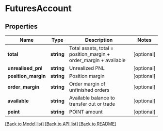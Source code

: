 # FuturesAccount

## Properties
Name | Type | Description | Notes
------------ | ------------- | ------------- | -------------
**total** | **string** | Total assets, total &#x3D; position_margin + order_margin + available | [optional] 
**unrealised_pnl** | **string** | Unrealized PNL | [optional] 
**position_margin** | **string** | Position margin | [optional] 
**order_margin** | **string** | Order margin of unfinished orders | [optional] 
**available** | **string** | Available balance to transfer out or trade | [optional] 
**point** | **string** | POINT amount | [optional] 

[[Back to Model list]](../README.md#documentation-for-models) [[Back to API list]](../README.md#documentation-for-api-endpoints) [[Back to README]](../README.md)


